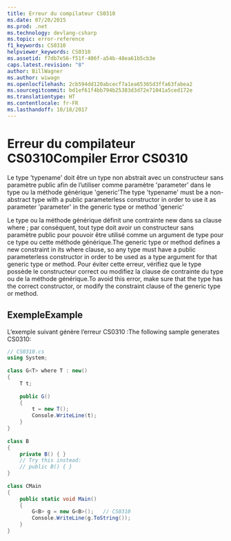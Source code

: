 ```yaml
---
title: Erreur du compilateur CS0310
ms.date: 07/20/2015
ms.prod: .net
ms.technology: devlang-csharp
ms.topic: error-reference
f1_keywords: CS0310
helpviewer_keywords: CS0310
ms.assetid: f7db7e56-f51f-406f-a54b-48ea61b5cb3e
caps.latest.revision: "8"
author: BillWagner
ms.author: wiwagn
ms.openlocfilehash: 2cb594dd120abcecf7a1ea65365d3ffa63fabea2
ms.sourcegitcommit: bd1ef61f4bb794b25383d3d72e71041a5ced172e
ms.translationtype: HT
ms.contentlocale: fr-FR
ms.lasthandoff: 10/18/2017
---
```

# <a name="compiler-error-cs0310"></a><span data-ttu-id="8579b-102">Erreur du compilateur CS0310</span><span class="sxs-lookup"><span data-stu-id="8579b-102">Compiler Error CS0310</span></span>
<span data-ttu-id="8579b-103">Le type 'typename' doit être un type non abstrait avec un constructeur sans paramètre public afin de l’utiliser comme paramètre 'parameter' dans le type ou la méthode générique 'generic'</span><span class="sxs-lookup"><span data-stu-id="8579b-103">The type 'typename' must be a non-abstract type with a public parameterless constructor in order to use it as parameter 'parameter' in the generic type or method 'generic'</span></span>  
  
 <span data-ttu-id="8579b-104">Le type ou la méthode générique définit une contrainte new dans sa clause where ; par conséquent, tout type doit avoir un constructeur sans paramètre public pour pouvoir être utilisé comme un argument de type pour ce type ou cette méthode générique.</span><span class="sxs-lookup"><span data-stu-id="8579b-104">The generic type or method defines a new constraint in its where clause, so any type must have a public parameterless constructor in order to be used as a type argument for that generic type or method.</span></span> <span data-ttu-id="8579b-105">Pour éviter cette erreur, vérifiez que le type possède le constructeur correct ou modifiez la clause de contrainte du type ou de la méthode générique.</span><span class="sxs-lookup"><span data-stu-id="8579b-105">To avoid this error, make sure that the type has the correct constructor, or modify the constraint clause of the generic type or method.</span></span>  
  
## <a name="example"></a><span data-ttu-id="8579b-106">Exemple</span><span class="sxs-lookup"><span data-stu-id="8579b-106">Example</span></span>  
 <span data-ttu-id="8579b-107">L’exemple suivant génère l’erreur CS0310 :</span><span class="sxs-lookup"><span data-stu-id="8579b-107">The following sample generates CS0310:</span></span>  
  
```csharp  
// CS0310.cs  
using System;  
  
class G<T> where T : new()  
{  
    T t;  
  
    public G()  
    {  
        t = new T();  
        Console.WriteLine(t);  
    }  
}  
  
class B  
{  
    private B() { }  
    // Try this instead:  
    // public B() { }  
}  
  
class CMain  
{  
    public static void Main()  
    {  
        G<B> g = new G<B>();   // CS0310  
        Console.WriteLine(g.ToString());  
    }  
}  
```
